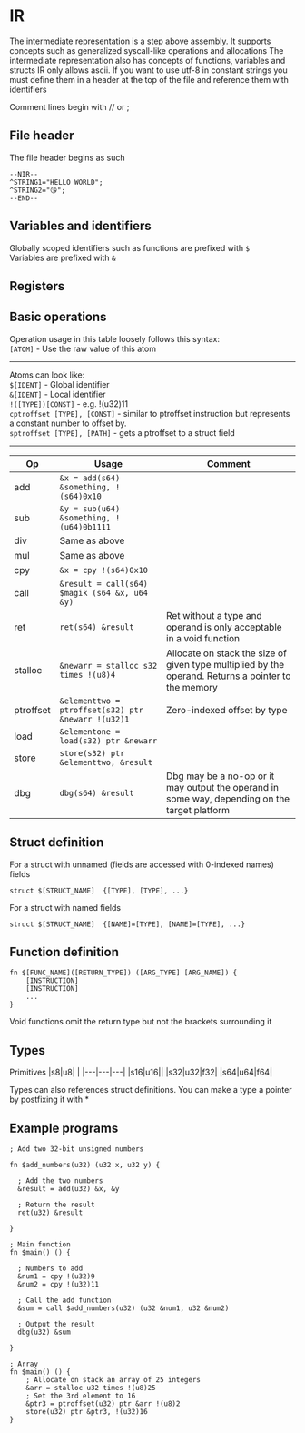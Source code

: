 # IR
The intermediate representation is a step above assembly.
It supports concepts such as generalized syscall-like operations and allocations
The intermediate representation also has concepts of functions, variables and structs
IR only allows ascii. If you want to use utf-8 in constant strings you must define them in a header at the top of the file and reference them with identifiers

Comment lines begin with // or ;

## File header
The file header begins as such
```
--NIR--
^STRING1="HELLO WORLD";
^STRING2="😘";
--END--
```




## Variables and identifiers
Globally scoped identifiers such as functions are prefixed with `$`  
Variables are prefixed with `&`

## Registers


## Basic operations
Operation usage in this table loosely follows this syntax:  
`[ATOM]` - Use the raw value of this atom

---

Atoms can look like:  
`$[IDENT]` - Global identifier  
`&[IDENT]` - Local identifier  
`!([TYPE])[CONST]` - e.g. !(u32)11  
`cptroffset [TYPE], [CONST]` - similar to ptroffset instruction but represents a constant number to offset by.   
`sptroffset [TYPE], [PATH]` - gets a ptroffset to a struct field

---

|Op   |Usage  |Comment|
|---- |-------|-------|
|add  |`&x = add(s64) &something, !(s64)0x10`||
|sub  |`&y = sub(u64) &something, !(u64)0b1111`||
|div  |Same as above||
|mul  |Same as above||
|cpy  |`&x = cpy !(s64)0x10`||
|call |`&result = call(s64) $magik (s64 &x, u64 &y)`||
|ret |`ret(s64) &result`|Ret without a type and operand is only acceptable in a void function|
|stalloc |`&newarr = stalloc s32 times !(u8)4`|Allocate on stack the size of given type multiplied by the operand. Returns a pointer to the memory|
|ptroffset|`&elementtwo = ptroffset(s32) ptr &newarr !(u32)1`|Zero-indexed offset by type|
|load|`&elementone = load(s32) ptr &newarr`||
|store|`store(s32) ptr &elementtwo, &result` ||
|dbg  |`dbg(s64) &result`|Dbg may be a no-op or it may output the operand in some  way, depending on the target platform|


## Struct definition
For a struct with unnamed (fields are accessed with 0-indexed names) fields
```
struct $[STRUCT_NAME]  {[TYPE], [TYPE], ...}
```
For a struct with named fields
```
struct $[STRUCT_NAME]  {[NAME]=[TYPE], [NAME]=[TYPE], ...}
```

## Function definition
```
fn $[FUNC_NAME]([RETURN_TYPE]) ([ARG_TYPE] [ARG_NAME]) {
    [INSTRUCTION]
    [INSTRUCTION]
    ...
}
```
Void functions omit the return type but not the brackets surrounding it

## Types
Primitives
|s8|u8|   |
|---|---|---|
|s16|u16||
|s32|u32|f32|
|s64|u64|f64|

Types can also references struct definitions.
You can make a type a pointer by postfixing it with *


## Example programs
```
; Add two 32-bit unsigned numbers

fn $add_numbers(u32) (u32 x, u32 y) {

  ; Add the two numbers
  &result = add(u32) &x, &y

  ; Return the result
  ret(u32) &result

}

; Main function
fn $main() () {

  ; Numbers to add
  &num1 = cpy !(u32)9
  &num2 = cpy !(u32)11

  ; Call the add function
  &sum = call $add_numbers(u32) (u32 &num1, u32 &num2)

  ; Output the result
  dbg(u32) &sum

}
```

```
; Array
fn $main() () {
    ; Allocate on stack an array of 25 integers
    &arr = stalloc u32 times !(u8)25
    ; Set the 3rd element to 16
    &ptr3 = ptroffset(u32) ptr &arr !(u8)2
    store(u32) ptr &ptr3, !(u32)16
}
```